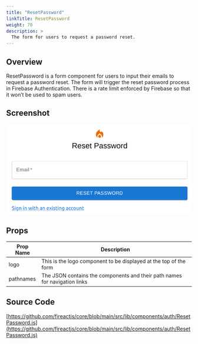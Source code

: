 ```yaml
---
title: "ResetPassword"
linkTitle: ResetPassword
weight: 70
description: >
  The form for users to request a password reset.
---
```

## Overview

ResetPassword is a form component for users to input their emails to request a password reset. The form will trigger the reset password process in Firebase Authentication. There is a rate limit enforced by Firebase so that it won’t be used to spam users.

## Screenshot

![Screenshot](screenshot.png)

## Props

| Prop Name | Description |
| --- | --- |
| logo | This is the logo component to be displayed at the top of the form |
| pathnames | The JSON contains the components and their path names for navigation links |

## Source Code

[https://github.com/fireactjs/core/blob/main/src/lib/components/auth/ResetPassword.js](https://github.com/fireactjs/core/blob/main/src/lib/components/auth/ResetPassword.js)
